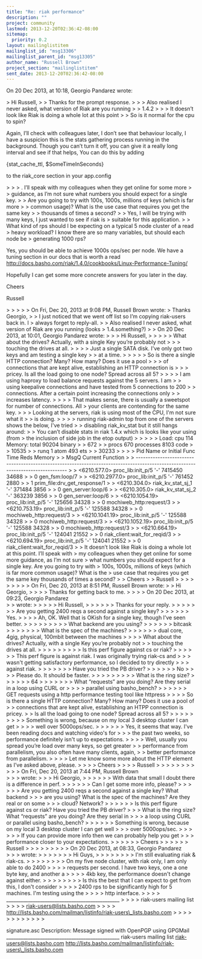 ```yaml
---
title: "Re: riak performance"
description: ""
project: community
lastmod: 2013-12-20T02:36:42-08:00
sitemap:
  priority: 0.2
layout: mailinglistitem
mailinglist_id: "msg13306"
mailinglist_parent_id: "msg13305"
author_name: "Russell Brown"
project_section: "mailinglistitem"
sent_date: 2013-12-20T02:36:42-08:00
---
```




On 20 Dec 2013, at 10:18, Georgio Pandarez  wrote:

&gt; Hi Russell,
&gt; 
&gt; Thanks for the prompt response.
&gt; 
&gt; &gt; Also realised I never asked, what version of Riak are you running
&gt; 
&gt; 1.4.2
&gt; 
&gt; &gt; It doesn’t look like Riak is doing a whole lot at this point
&gt; 
&gt; So is it normal for the cpu to spin?

Again, I’ll check with colleagues later, I don’t see that behaviour locally, I 
have a suspicion this is the stats gathering process running in the background. 
Though you can’t turn it off, you can give it a really long interval and see if 
that helps, You can do this by adding

 {stat\_cache\_ttl, $SomeTimeInSeconds}

to the riak\_core section in your app.config

&gt; 
&gt; &gt; . I’ll speak with my colleagues when they get online for some more 
&gt; &gt; guidance, as I’m not sure what numbers you should expect for a single key. 
&gt; &gt; Are you going to try with 100s, 1000s, millions of keys (which is far more 
&gt; &gt; common usage)? What is the use case that requires you get the same key 
&gt; &gt; thousands of times a second?
&gt; 
&gt; Yes, I will be trying with many keys, I just wanted to see if riak is 
&gt; suitable for this application. 
&gt; 
&gt; What kind of rps should I be expecting on a typical 5 node cluster of a read 
&gt; heavy workload? I know there are so many variables, but should each node be 
&gt; generating 1000 rps?

Yes, you should be able to achieve 1000s ops/sec per node. We have a tuning 
section in our docs that is worth a read 
http://docs.basho.com/riak/1.4.0/cookbooks/Linux-Performance-Tuning/

Hopefully I can get some more concrete answers for you later in the day.

Cheers

Russell

&gt; 
&gt; 
&gt; 
&gt; 
&gt; On Fri, Dec 20, 2013 at 9:08 PM, Russell Brown  wrote:
&gt; Thanks Georgio,
&gt; 
&gt; I just noticed that we went off list so I’m copying riak-users back in. I 
&gt; always forget to reply-all.
&gt; 
&gt; Also realised I never asked, what version of Riak are you running (looks 
&gt; 1.4.something?)
&gt; 
&gt; On 20 Dec 2013, at 10:01, Georgio Pandarez  wrote:
&gt; 
&gt; &gt; Hi Russell,
&gt; &gt;
&gt; &gt; &gt; What about the drives? Actually, with a single Key you’re probably not 
&gt; &gt; &gt; touching the drives at all.
&gt; &gt;
&gt; &gt; Just a single SATA disk. I've only got two keys and am testing a single key 
&gt; &gt; at a time.
&gt; &gt;
&gt; &gt; &gt; So is there a single HTTP connection? Many? How many? Does it use a pool 
&gt; &gt; &gt; of connections that are kept alive, establishing an HTTP connection is 
&gt; &gt; &gt; pricey. Is all the load going to one node? Spread across all 5?
&gt; &gt;
&gt; &gt; I am using haproxy to load balance requests against the 5 servers. I am 
&gt; &gt; using keepalive connections and have tested from 5 connections to 200 
&gt; &gt; connections. After a certain point increasing the connections only 
&gt; &gt; increases latency.
&gt; &gt;
&gt; 
&gt; That makes sense, there is usually a sweetspot for number of connections. All 
&gt; your clients are contending for the same key.
&gt; 
&gt; &gt; Looking at the servers, riak is using most of the CPU, I'm not sure what it 
&gt; &gt; is doing.
&gt; &gt;
&gt; &gt; running riak-admin top from one of the servers shows the below, I've tried 
&gt; &gt; disabling riak\_kv\_stat but it still hangs around:
&gt; 
&gt; You can’t disable stats in riak 1.4.x which is looks like your using (from 
&gt; the inclusion of side job in the etop output)
&gt; 
&gt; &gt;
&gt; &gt; Load: cpu 114 Memory: total 90204 binary 
&gt; &gt; 672
&gt; &gt; procs 670 processes 8103 code 
&gt; &gt; 10535
&gt; &gt; runq 1 atom 493 ets 
&gt; &gt; 30233
&gt; &gt;
&gt; &gt; Pid Name or Initial Func Time Reds Memory 
&gt; &gt; MsgQ Current Function
&gt; &gt; -------------------------------------------------------------------------------------------------------------------------------
&gt; &gt; &lt;6210.577.0&gt; proc\_lib:init\_p/5 '-' 7415450 34688 
&gt; &gt; 0 gen\_fsm:loop/7
&gt; &gt; &lt;6210.2977.0&gt; proc\_lib:init\_p/5 '-' 761452 2880 
&gt; &gt; 1 prim\_file:drv\_get\_response/1
&gt; &gt; &lt;6210.304.0&gt; riak\_kv\_stat\_sj\_1 '-' 371484 3856 
&gt; &gt; 0 gen\_server:loop/6
&gt; &gt; &lt;6210.305.0&gt; riak\_kv\_stat\_sj\_2 '-' 363239 3856 
&gt; &gt; 0 gen\_server:loop/6
&gt; &gt; &lt;6210.1054.19&gt; proc\_lib:init\_p/5 '-' 125656 34328 
&gt; &gt; 0 mochiweb\_http:request/3
&gt; &gt; &lt;6210.753.19&gt; proc\_lib:init\_p/5 '-' 125588 34328 
&gt; &gt; 0 mochiweb\_http:request/3
&gt; &gt; &lt;6210.1041.19&gt; proc\_lib:init\_p/5 '-' 125588 34328 
&gt; &gt; 0 mochiweb\_http:request/3
&gt; &gt; &lt;6210.1052.19&gt; proc\_lib:init\_p/5 '-' 125588 34328 
&gt; &gt; 0 mochiweb\_http:request/3
&gt; &gt; &lt;6210.664.19&gt; proc\_lib:init\_p/5 '-' 124041 21552 
&gt; &gt; 0 riak\_client:wait\_for\_reqid/3
&gt; &gt; &lt;6210.694.19&gt; proc\_lib:init\_p/5 '-' 124041 21552 
&gt; &gt; 0 riak\_client:wait\_for\_reqid/3
&gt; 
&gt; It doesn’t look like Riak is doing a whole lot at this point. I’ll speak with 
&gt; my colleagues when they get online for some more guidance, as I’m not sure 
&gt; what numbers you should expect for a single key. Are you going to try with 
&gt; 100s, 1000s, millions of keys (which is far more common usage)? What is the 
&gt; use case that requires you get the same key thousands of times a second?
&gt; 
&gt; Cheers
&gt; 
&gt; Russell
&gt; 
&gt; &gt;
&gt; &gt;
&gt; &gt;
&gt; &gt; On Fri, Dec 20, 2013 at 8:51 PM, Russell Brown  wrote:
&gt; &gt; Hi Georgio,
&gt; &gt;
&gt; &gt; Thanks for getting back to me.
&gt; &gt;
&gt; &gt; On 20 Dec 2013, at 09:23, Georgio Pandarez  
&gt; &gt; wrote:
&gt; &gt;
&gt; &gt; &gt; Hi Russell,
&gt; &gt; &gt;
&gt; &gt; &gt; Thanks for your reply.
&gt; &gt; &gt;
&gt; &gt; &gt; &gt; Are you getting 2400 reqs a second against a single key?
&gt; &gt; &gt;
&gt; &gt; &gt; Yes.
&gt; &gt;
&gt; &gt; Ah, OK. Well that is OKish for a single key, though I’ve seen better.
&gt; &gt;
&gt; &gt; &gt;
&gt; &gt; &gt; &gt; What backend are you using?
&gt; &gt; &gt;
&gt; &gt; &gt; bitcask
&gt; &gt; &gt;
&gt; &gt; &gt; &gt; What is the spec of the machines?
&gt; &gt; &gt;
&gt; &gt; &gt; dual core, 4gig, physical, 100mbit between the machines
&gt; &gt;
&gt; &gt; What about the drives? Actually, with a single Key you’re probably not 
&gt; &gt; touching the drives at all.
&gt; &gt;
&gt; &gt; &gt;
&gt; &gt; &gt; &gt; Is this perf figure against cs or riak?
&gt; &gt; &gt;
&gt; &gt; &gt; This perf figure is against riak. I was originally trying riak-cs and 
&gt; &gt; &gt; wasn't getting satisfactory performance, so I decided to try directly 
&gt; &gt; &gt; against riak.
&gt; &gt; &gt;
&gt; &gt; &gt; &gt; Have you tried the PB driver?
&gt; &gt; &gt;
&gt; &gt; &gt; No
&gt; &gt;
&gt; &gt; Please do. It should be faster.
&gt; &gt;
&gt; &gt; &gt;
&gt; &gt; &gt; &gt; What is the ring size?
&gt; &gt; &gt;
&gt; &gt; &gt; 64
&gt; &gt; &gt;
&gt; &gt; &gt; &gt; What “requests” are you doing? Are they serial in a loop using CURL or 
&gt; &gt; &gt; &gt; parallel using basho\_bench?
&gt; &gt; &gt;
&gt; &gt; &gt; GET requests using a http performance testing tool like httpress
&gt; &gt;
&gt; &gt; So is there a single HTTP connection? Many? How many? Does it use a pool of 
&gt; &gt; connections that are kept alive, establishing an HTPP connection is pricey. 
&gt; &gt; Is all the load going to one node? Spread across all 5?
&gt; &gt;
&gt; &gt; &gt;
&gt; &gt; &gt; &gt; Something is wrong, because on my local 3 desktop cluster I can get 
&gt; &gt; &gt; &gt; well over 5000ops/sec.
&gt; &gt; &gt;
&gt; &gt; &gt; Yes, it seems that way. I've been reading docs and watching video's for 
&gt; &gt; &gt; the past two weeks, so performance definitely isn't up to expectations.
&gt; &gt;
&gt; &gt; Well, usually you spread you’re load over many keys, so get greater 
&gt; &gt; performance from parallelism, you also often have many clients, again, 
&gt; &gt; better performance from parallelism.
&gt; &gt;
&gt; &gt; Let me know some more about the HTTP element as I’ve asked above, please.
&gt; &gt;
&gt; &gt; Cheers
&gt; &gt;
&gt; &gt; Russell
&gt; &gt;
&gt; &gt; &gt;
&gt; &gt; &gt;
&gt; &gt; &gt; On Fri, Dec 20, 2013 at 7:44 PM, Russell Brown  
&gt; &gt; &gt; wrote:
&gt; &gt; &gt; Hi Georgio,
&gt; &gt; &gt;
&gt; &gt; &gt; With data that small I doubt there is a difference in perf.
&gt; &gt; &gt;
&gt; &gt; &gt; Can I get some more info, please?
&gt; &gt; &gt;
&gt; &gt; &gt; Are you getting 2400 reqs a second against a single key? What backend 
&gt; &gt; &gt; are you using? What is the spec of the machines? Are they real or on some 
&gt; &gt; &gt; cloud? Network?
&gt; &gt; &gt;
&gt; &gt; &gt; Is this perf figure against cs or riak? Have you tried the PB driver? 
&gt; &gt; &gt; What is the ring size? What “requests” are you doing? Are they serial in 
&gt; &gt; &gt; a loop using CURL or parallel using basho\_bench?
&gt; &gt; &gt;
&gt; &gt; &gt; Something is wrong, because on my local 3 desktop cluster I can get well 
&gt; &gt; &gt; over 5000ops/sec.
&gt; &gt; &gt;
&gt; &gt; &gt; If you can provide more info then we can probably help you get 
&gt; &gt; &gt; performance closer to your expectations.
&gt; &gt; &gt;
&gt; &gt; &gt; Cheers
&gt; &gt; &gt;
&gt; &gt; &gt; Russell
&gt; &gt; &gt;
&gt; &gt; &gt;
&gt; &gt; &gt; On 20 Dec 2013, at 08:33, Georgio Pandarez  
&gt; &gt; &gt; wrote:
&gt; &gt; &gt;
&gt; &gt; &gt; &gt; Hi Guys,
&gt; &gt; &gt; &gt;
&gt; &gt; &gt; &gt; I'm still evaluating riak & riak-cs.
&gt; &gt; &gt; &gt;
&gt; &gt; &gt; &gt; On my five node cluster, with riak only, I am only able to do 2400 
&gt; &gt; &gt; &gt; requests per second. I have two keys, one a one byte key, and another a 
&gt; &gt; &gt; &gt; 4kb key, the performance doesn't change against either.
&gt; &gt; &gt; &gt;
&gt; &gt; &gt; &gt; Is this the best that I can expect to get from this, I don't consider 
&gt; &gt; &gt; &gt; 2400 rps to be significantly high for 5 machines. I'm testing using the 
&gt; &gt; &gt; &gt; http interface.
&gt; &gt; &gt; &gt; \_\_\_\_\_\_\_\_\_\_\_\_\_\_\_\_\_\_\_\_\_\_\_\_\_\_\_\_\_\_\_\_\_\_\_\_\_\_\_\_\_\_\_\_\_\_\_
&gt; &gt; &gt; &gt; riak-users mailing list
&gt; &gt; &gt; &gt; riak-users@lists.basho.com
&gt; &gt; &gt; &gt; http://lists.basho.com/mailman/listinfo/riak-users\_lists.basho.com
&gt; &gt; &gt;
&gt; &gt; &gt;
&gt; &gt;
&gt; &gt;
&gt; 
&gt; 



signature.asc
Description: Message signed with OpenPGP using GPGMail
\_\_\_\_\_\_\_\_\_\_\_\_\_\_\_\_\_\_\_\_\_\_\_\_\_\_\_\_\_\_\_\_\_\_\_\_\_\_\_\_\_\_\_\_\_\_\_
riak-users mailing list
riak-users@lists.basho.com
http://lists.basho.com/mailman/listinfo/riak-users\_lists.basho.com

